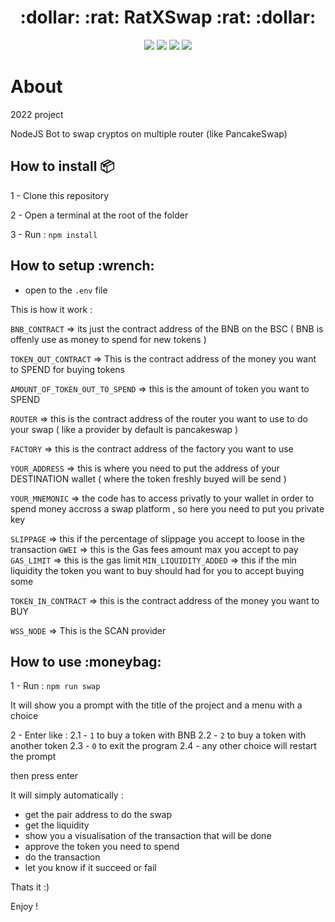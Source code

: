 
<h1 align="center">:dollar: :rat: RatXSwap :rat: :dollar:</h1>        

<p align="center">
<img src="https://img.shields.io/badge/language-nodejs-green" />
<img src="https://img.shields.io/badge/platform-npm-red" />
<img src="https://img.shields.io/badge/platform-terminal-black" />
<img src="https://img.shields.io/badge/License-MIT-blue.svg" />
</p>

# About

2022 project 

NodeJS Bot to swap cryptos on multiple router (like PancakeSwap)

<h2> How to install 📦 </h2>
1 - Clone this repository

2 - Open a terminal at the root of the folder

3 - Run : `npm install`

<h2> How to setup :wrench: </h2>

- open to the `.env` file

This is how it work : 

`BNB_CONTRACT` => its just the contract address of the BNB on the BSC ( BNB is offenly use as money to spend for new tokens )

`TOKEN_OUT_CONTRACT` => This is the contract address of the money you want to SPEND for buying tokens

`AMOUNT_OF_TOKEN_OUT_TO_SPEND` => this is the amount of token you want to SPEND 

`ROUTER` => this is the contract address of the router you want to use to do your swap ( like a provider by default is pancakeswap )

`FACTORY` => this is the contract address of the factory you want to use

`YOUR_ADDRESS` => this is where you need to put the address of your DESTINATION wallet ( where the token freshly buyed will be send )

`YOUR_MNEMONIC` => the code has to access privatly to your wallet in order to spend money accross a swap platform , so here you need to put you private key

`SLIPPAGE` => this if the percentage of slippage you accept to loose in the transaction
`GWEI` => this is the Gas fees amount max you accept to pay
`GAS_LIMIT` => this is the gas limit
`MIN_LIQUIDITY_ADDED` => this if the min liquidity the token you want to buy should had for you to accept buying some

`TOKEN_IN_CONTRACT` => this is the contract address of the money you want to BUY

`WSS_NODE` => This is the SCAN provider 

<h2> How to use :moneybag: </h2>

1 - Run : `npm run swap`

It will show you a prompt with the title of the project and a menu with a choice

2 - Enter like :
 2.1 - `1` to buy a token with BNB
 2.2 - `2` to buy a token with another token
 2.3 - `0` to exit the program
 2.4 - any other choice will restart the prompt

 then press enter

It will simply automatically : 
- get the pair address to do the swap
- get the liquidity
- show you a visualisation of the transaction that will be done
- approve the token you need to spend
- do the transaction
- let you know if it succeed or fail

Thats it :)

Enjoy !

